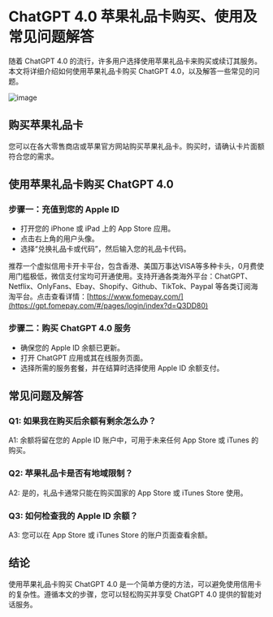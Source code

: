 # ChatGPT 4.0 苹果礼品卡购买、使用及常见问题解答

随着 ChatGPT 4.0 的流行，许多用户选择使用苹果礼品卡来购买或续订其服务。本文将详细介绍如何使用苹果礼品卡购买 ChatGPT 4.0，以及解答一些常见的问题。

![image](https://github.com/kmonson401/wjr/assets/169869755/0de20382-93cf-4f94-b802-c7cba1cde02e)

## 购买苹果礼品卡

您可以在各大零售商店或苹果官方网站购买苹果礼品卡。购买时，请确认卡片面额符合您的需求。

## 使用苹果礼品卡购买 ChatGPT 4.0

### 步骤一：充值到您的 Apple ID

- 打开您的 iPhone 或 iPad 上的 App Store 应用。
- 点击右上角的用户头像。
- 选择“兑换礼品卡或代码”，然后输入您的礼品卡代码。

推荐一个虚拟信用卡开卡平台，包含香港、美国万事达VISA等多种卡头，0月费使用门槛极低，微信支付宝均可开通使用。支持开通各类海外平台：ChatGPT、Netflix、OnlyFans、Ebay、Shopify、Github、TikTok、Paypal 等各类订阅海淘平台。点击查看详情：[https://www.fomepay.com/](https://gpt.fomepay.com/#/pages/login/index?d=Q3DD80)

### 步骤二：购买 ChatGPT 4.0 服务

- 确保您的 Apple ID 余额已更新。
- 打开 ChatGPT 应用或其在线服务页面。
- 选择所需的服务套餐，并在结算时选择使用 Apple ID 余额支付。

## 常见问题及解答

### Q1: 如果我在购买后余额有剩余怎么办？
A1: 余额将留在您的 Apple ID 账户中，可用于未来任何 App Store 或 iTunes 的购买。

### Q2: 苹果礼品卡是否有地域限制？
A2: 是的，礼品卡通常只能在购买国家的 App Store 或 iTunes Store 使用。

### Q3: 如何检查我的 Apple ID 余额？
A3: 您可以在 App Store 或 iTunes Store 的账户页面查看余额。

## 结论

使用苹果礼品卡购买 ChatGPT 4.0 是一个简单方便的方法，可以避免使用信用卡的复杂性。遵循本文的步骤，您可以轻松购买并享受 ChatGPT 4.0 提供的智能对话服务。
